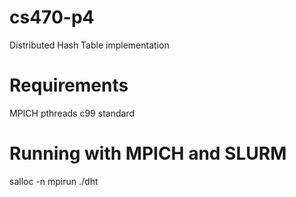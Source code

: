 # cs470-p4
Distributed Hash Table implementation

# Requirements
MPICH
pthreads
c99 standard

# Running with MPICH and SLURM
salloc -n <number of processes> mpirun ./dht <input-text>
